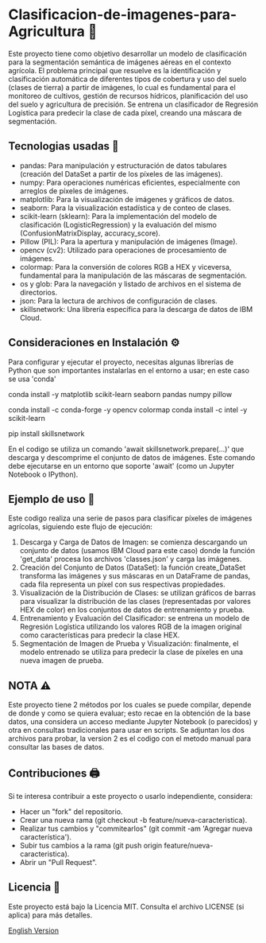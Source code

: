 # Clasificacion-de-imagenes-para-Agricultura 🌱
Este proyecto tiene como objetivo desarrollar un modelo de clasificación para la segmentación semántica de imágenes aéreas en el contexto agrícola. El problema principal que resuelve es la identificación y clasificación automática de diferentes tipos de cobertura y uso del suelo (clases de tierra) a partir de imágenes, lo cual es fundamental para el monitoreo de cultivos, gestión de recursos hídricos, planificación del uso del suelo y agricultura de precisión. Se entrena un clasificador de Regresión Logística para predecir la clase de cada píxel, creando una máscara de segmentación.


## Tecnologias usadas 🐍
- pandas: Para manipulación y estructuración de datos tabulares (creación del DataSet a partir de los píxeles de las imágenes).
- numpy: Para operaciones numéricas eficientes, especialmente con arreglos de píxeles de imágenes.
- matplotlib: Para la visualización de imágenes y gráficos de datos.
- seaborn: Para la visualización estadística y de conteo de clases.
- scikit-learn (sklearn): Para la implementación del modelo de clasificación (LogisticRegression) y la evaluación del mismo (ConfusionMatrixDisplay, accuracy_score).
- Pillow (PIL): Para la apertura y manipulación de imágenes (Image).
- opencv (cv2): Utilizado para operaciones de procesamiento de imágenes.
- colormap: Para la conversión de colores RGB a HEX y viceversa, fundamental para la manipulación de las máscaras de segmentación.
- os y glob: Para la navegación y listado de archivos en el sistema de directorios.
- json: Para la lectura de archivos de configuración de clases.
- skillsnetwork: Una librería específica para la descarga de datos de IBM Cloud.


## Consideraciones en Instalación ⚙️
Para configurar y ejecutar el proyecto, necesitas algunas librerías de Python que son importantes instalarlas en el entorno a usar; en este caso se usa 'conda'

conda install -y matplotlib scikit-learn seaborn pandas numpy pillow

conda install -c conda-forge -y opencv colormap
conda install -c intel -y scikit-learn

pip install skillsnetwork

En el codigo se utiliza un comando 'await skillsnetwork.prepare(...)' que descarga y descomprime el conjunto de datos de imágenes. Este comando debe ejecutarse en un entorno que soporte 'await' (como un Jupyter Notebook o IPython).

## Ejemplo de uso 📎
Este codigo realiza una serie de pasos para clasificar píxeles de imágenes agrícolas, siguiendo este flujo de ejecución:
 1. Descarga y Carga de Datos de Imagen: se comienza descargando un conjunto de datos (usamos IBM Cloud para este caso) donde la función 'get_data' procesa los archivos 'classes.json' y carga las imágenes.
 2. Creación del Conjunto de Datos (DataSet): la función create_DataSet transforma las imágenes y sus máscaras en un DataFrame de pandas, cada fila representa un píxel con sus respectivas propiedades.
 3. Visualización de la Distribución de Clases: se utilizan gráficos de barras para visualizar la distribución de las clases (representadas por valores HEX de color) en los conjuntos de datos de entrenamiento y prueba.
 4. Entrenamiento y Evaluación del Clasificador: se entrena un modelo de Regresión Logística utilizando los valores RGB de la imagen original como características para predecir la clase HEX.
 5. Segmentación de Imagen de Prueba y Visualización: finalmente, el modelo entrenado se utiliza para predecir la clase de píxeles en una nueva imagen de prueba.

## NOTA ⚠️
Este proyecto tiene 2 métodos por los cuales se puede compilar, depende de donde y como se quiera evaluar; esto recae en la obtención de la base datos, una considera un acceso mediante Jupyter Notebook (o parecidos) y otra en consultas tradicionales para usar en scripts.
Se adjuntan los dos archivos para probar, la version 2 es el codigo con el metodo manual para consultar las bases de datos.

## Contribuciones 🖨️
Si te interesa contribuir a este proyecto o usarlo independiente, considera:
- Hacer un "fork" del repositorio.
- Crear una nueva rama (git checkout -b feature/nueva-caracteristica).
- Realizar tus cambios y "commitearlos" (git commit -am 'Agregar nueva característica').
- Subir tus cambios a la rama (git push origin feature/nueva-caracteristica).
- Abrir un "Pull Request".

## Licencia 📜
Este proyecto está bajo la Licencia MIT. Consulta el archivo LICENSE (si aplica) para más detalles.


[English Version](README.en.md)
